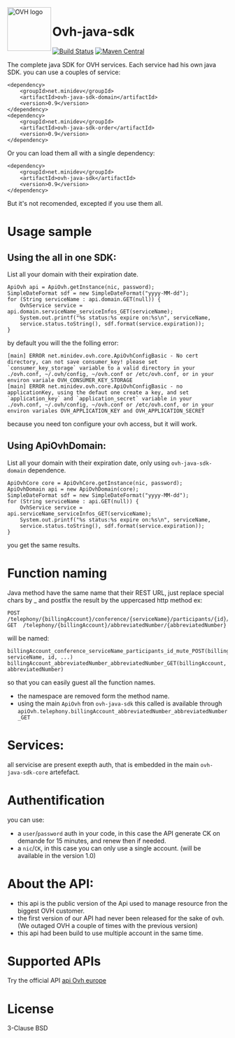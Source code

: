 <img src="https://api.ovh.com/images/ovh-under-construction.png" alt="OVH logo" height="100" align="left"/>

# Ovh-java-sdk
[![Build Status](https://travis-ci.org/UrielCh/ovh-java-sdk.svg?branch=master)](https://travis-ci.org/UrielCh/ovh-java-sdk)
[![Maven Central](https://maven-badges.herokuapp.com/maven-central/net.minidev/ovh-java-sdk./badge.svg?style=flat-square)](https://maven-badges.herokuapp.com/maven-central/net.minidev/ovh-java-sdk/)


The complete java SDK for OVH services. Each service had his own java SDK. you can use a couples of service:
    
	<dependency>
		<groupId>net.minidev</groupId>
		<artifactId>ovh-java-sdk-domain</artifactId>
		<version>0.9</version>
	</dependency>
	<dependency>
		<groupId>net.minidev</groupId>
		<artifactId>ovh-java-sdk-order</artifactId>
		<version>0.9</version>
	</dependency>

Or you can load them all with a single dependency:

	<dependency>
		<groupId>net.minidev</groupId>
		<artifactId>ovh-java-sdk</artifactId>
		<version>0.9</version>
	</dependency>

But it's not recomended, excepted if you use them all.

# Usage sample

## Using the all in one SDK:

List all your domain with their expiration date.

    ApiOvh api = ApiOvh.getInstance(nic, password);
    SimpleDateFormat sdf = new SimpleDateFormat("yyyy-MM-dd");
    for (String serviceName : api.domain.GET(null)) {
        OvhService service = api.domain.serviceName_serviceInfos_GET(serviceName);
        System.out.printf("%s status:%s expire on:%s\n", serviceName,
	    service.status.toString(), sdf.format(service.expiration));
    }

by default you will the the folling error:

    [main] ERROR net.minidev.ovh.core.ApiOvhConfigBasic - No cert directory, can not save consumer_key! please set `consumer_key_storage` variable to a valid directory in your ./ovh.conf, ~/.ovh/config, ~/ovh.conf or /etc/ovh.conf, or in your environ variale OVH_CONSUMER_KEY_STORAGE
    [main] ERROR net.minidev.ovh.core.ApiOvhConfigBasic - no applicationKey, using the defaut one create a key, and set `application_key` and `application_secret` variable in your ./ovh.conf, ~/.ovh/config, ~/ovh.conf or /etc/ovh.conf, or in your environ variales OVH_APPLICATION_KEY and OVH_APPLICATION_SECRET

because you need ton configure your ovh access, but it will work.

## Using ApiOvhDomain:

List all your domain with their expiration date, only using `ovh-java-sdk-domain` dependence.

    ApiOvhCore core = ApiOvhCore.getInstance(nic, password);
    ApiOvhDomain api = new ApiOvhDomain(core);
    SimpleDateFormat sdf = new SimpleDateFormat("yyyy-MM-dd");
    for (String serviceName : api.GET(null)) {
        OvhService service = api.serviceName_serviceInfos_GET(serviceName);
        System.out.printf("%s status:%s expire on:%s\n", serviceName,
	    service.status.toString(), sdf.format(service.expiration));
    }

you get the same results.

# Function naming

Java method have the same name that their REST URL, just replace special chars by _ and postfix the result by the uppercased http method ex:

    POST /telephony/{billingAccount}/conference/{serviceName}/participants/{id}/mute
    GET  /telephony/{billingAccount}/abbreviatedNumber/{abbreviatedNumber}

will be named:

    billingAccount_conference_serviceName_participants_id_mute_POST(billingAccount, serviceName, id, ...)
    billingAccount_abbreviatedNumber_abbreviatedNumber_GET(billingAccount, abbreviatedNumber)
    
so that you can easily guest all the function names.

 * the namespace are removed form the method name.
 * using the main `ApiOvh` fron `ovh-java-sdk` this called is available through `apiOvh.telephony.billingAccount_abbreviatedNumber_abbreviatedNumber_GET`

# Services:
all servicise are present exepth auth, that is embedded in the main `ovh-java-sdk-core` artefefact.

# Authentification

you can use:
- a `user`/`password` auth in your code, in this case the API generate CK on demande for 15 minutes, and renew then if needed.
- a `nic`/`CK`, in this case you can only use a single account. (will be available in the version 1.0)

# About the API:
- this api is the public version of the Api used to manage resource fron the biggest OVH customer.
- the first version of our API had never been released for the sake of ovh. (We outaged OVH a couple of times with the previous version)
- this api had been build to use multiple account in the same time.

# Supported APIs
Try the official API [api Ovh europe](https://eu.api.ovh.com/)

# License

3-Clause BSD

